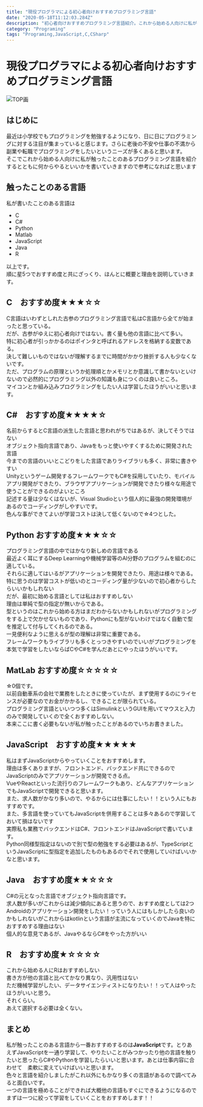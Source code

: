 ```yaml
---
title: "現役プログラマによる初心者向けおすすめプログラミング言語"
date: "2020-05-18T11:12:03.284Z"
description: "初心者向けおすすめプログラミング言語紹介。これから始める人向けに私が触ったことのあるプログラミング言語を紹介します。完全に個人的な意見ですが何かの参考になればと思います。"
category: "Programing"
tags: "Programing,JavaScript,C,CSharp"
---
```


# 現役プログラマによる初心者向けおすすめプログラミング言語

![TOP画](https://paper-attachments.dropbox.com/s_2E51B0CFE7BCC0510AE1A9A4CF197FB19F8F1BC74C651CE421E533435B702A25_1589777901573_code-1839406_1920.jpg)

## はじめに

最近は小学校でもプログラミングを勉強するようになり、日に日にプログラミングに対する注目が集まっていると感じます。さらに老後の不安や仕事の不満から副業や転職でプログラミングをしたいというニーズが多くあると思います。<br>
そこでこれから始める人向けに私が触ったことのあるプログラミング言語を紹介するとともに何からやるといいかを書いていきますので参考になればと思います


## 触ったことのある言語

私が書いたことのある言語は<br>

- C<br>
- C#<br>
- Python<br>
- Matlab<br>
- JavaScript<br>
- Java<br>
- R<br>

以上です。<br>
順に星5つでおすすめ度と共にざっくり、ほんとに概要と理由を説明していきます。


## C　おすすめ度★★★☆☆

C言語はいわずとしれた古参のプログラミング言語で私はC言語から全てが始まったと思っている。<br>
だが、古参がゆえに初心者向けではない。書く量も他の言語に比べて多い。<br>
特に初心者が引っかかるのはポインタと呼ばれるアドレスを格納する変数である。<br>
決して難しいものではないが理解するまでに時間がかかり挫折する人も少なくないです。<br>
ただ、プログラムの原理というか処理順とかメモリとか意識して書かないといけないので必然的にプログラミング以外の知識も身につくのは良いところ。<br>
マイコンとか組み込みプログラミングをしたい人は学習したほうがいいと思います。


## C#　おすすめ度★★★★☆

名前からするとC言語の派生した言語と思われがちではあるが、決してそうではない<br>
オブジェクト指向言語であり、Javaをもっと使いやすくするために開発された言語<br>
今までの言語のいいとこどりをした言語でありライブラリも多く、非常に書きやすい<br>
Unityというゲーム開発するフレームワークでもC#を採用していたり、モバイルアプリ開発ができたり、ブラウザアプリケーションが開発できたり様々な用途で使うことができるのがよいところ<br>
記述する量は少なくはないが、Visual Studioという個人的に最強の開発環境があるのでコーディングがしやすいです。<br>
色んな事ができてよいが学習コストは決して低くないので☆4つとした。



## Python おすすめ度★★★☆☆

プログラミング言語の中ではかなり新しめの言語である<br>
最近よく耳にするDeep Learningや機械学習等のAI分野のプログラムを組むのに適している。<br>
それらに適してはいるがアプリケーションを開発できたり、用途は様々である。<br>
特に思うのは学習コストが低いのとコーディング量が少ないので初心者からしたらいいかもしれない<br>
だが、最初に始める言語としては私はおすすめしない<br>
理由は単純で型の指定が無いからである。<br>型というのはこれから始める方はまだわからないかもしれないがプログラミングをする上で欠かせないものであり、Pythonにも型がないわけではなく自動で型を推定して付与してくれるのである。<br>
一見便利なように思えるが型の理解は非常に重要である。<br>
フレームワークもライブラリも多くとっつきやすいのでいいがプログラミングを本気で学習をしたいならばCやC#を学んだあとにやったほうがいいです。


## MatLab おすすめ度☆☆☆☆☆

☆0個です。<br>
以前自動車系の会社で業務をしたときに使っていたが、まず使用するのにライセンスが必要なのでお金がかかるし、できることが限られている。<br>
プログラミング言語といいつつ多くはSimulinkというGUIを用いてマウスと入力のみで開発していくので全くおすすめしない。<br>
本来ここに書く必要もないが私が触ったことがあるのでいちお書きました。


## JavaScript　おすすめ度★★★★★

私はまずJavaScriptからやっていくことをおすすめします。<br>
理由は多くありますが、フロントエンド、バックエンド共にできるのでJavaScriptのみでアプリケーションが開発できる点。<br>
VueやReactといった流行りのフレームワークもあり、どんなアプリケーションでもJavaScriptで開発できると思います。<br>
また、求人数がかなり多いので、やるからには仕事にしたい！！という人にもおすすめです。<br>
また、多言語を使っていてもJavaScriptを併用することは多々あるので学習しておいて損はないです<br>
実際私も業務でバックエンドはC#、フロントエンドはJavaScriptで書いています。<br>
Python同様型指定はないので別で型の勉強をする必要はあるが、TypeScriptというJavaScriptに型指定を追加したものもあるのでそれで使用していけばいいかなと思います。<br>


## Java　おすすめ度★★☆☆☆

C#の元となった言語でオブジェクト指向言語です。<br>
求人数が多いがこれからは減少傾向にあると思うので、おすすめ度としては2つ<br>
Androidのアプリケーション開発をしたい！っていう人にはもしかしたら良いのかもしれないがこれからはkotlinという言語が主流になっていくのでJavaを特におすすめする理由はない<br>
個人的な意見であるが、JavaやるならC#をやった方がいい


## R　おすすめ度★☆☆☆☆

これから始める人にRはおすすめしない<br>
書き方が他の言語と比べてかなり異なり、汎用性はない<br>
ただ機械学習がしたい、データサイエンティストになりたい！！って人はやったほうがいいと思う。<br>
それくらい。<br>あえて選択する必要は全くない。


## まとめ

私が触ったことのある言語から一番おすすめするのは**JavaScript**です。とりあえずJavaScriptを一通り学習して、やりたいことがみつかったり他の言語を触りたいと思ったらC#やPythonを学習したらいいと思います。あとは仕事内容に合わせて　柔軟に変えていけばいいと思います。<br>
色々と言語を紹介しましたがこれ以外にもかなり多くの言語があるので調べてみると面白いです。<br>
一つの言語を極めることができれば大概他の言語もすぐにできるようになるのでまずは一つに絞って学習をしていくことをおすすめします！！<br>



